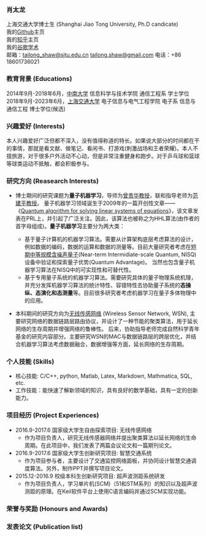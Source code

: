 ### 肖太龙
上海交通大学博士生 (Shanghai Jiao Tong University, Ph.D candicate)<br>
我的[Github](https://github.com/XiaoTailong)主页<br>
我的[知乎](https://www.zhihu.com/people/xiao-tai-long-16)主页 <br>
我的[谷歌学术](https://scholar.google.com/citations?user=qo67_eUAAAAJ&hl=en) <br>
邮箱：tailong_shaw@sjtu.edu.cn tailong.shaw@gmail.com
电话：+86 18601736021

### 教育背景 (Educations)
2014年9月-2018年6月，[中南大学](https://baike.baidu.com/item/%E4%B8%AD%E5%8D%97%E5%A4%A7%E5%AD%A6) 信息科学与技术学院 通信工程系 学士学位 <br>
2018年9月-2023年6月，[上海交通大学](https://baike.baidu.com/item/%E4%B8%8A%E6%B5%B7%E4%BA%A4%E9%80%9A%E5%A4%A7%E5%AD%A6) 电子信息与电气工程学院 电子系 信息与通信工程 博士学位(候选) <br>

### 兴趣爱好 (Interests)
本人兴趣爱好广泛但都不深入，没有值得称道的特长。如果说大部分的时间都在干的事情，那就是看文献、做笔记、看闲书、打游戏(刺激战场和王者荣耀)。本人不擅旅游，对于很多户外活动不心动，但是非常注重健身和跑步。对于乒乓球和篮球等球类运动不抵触，都会积极参与。


### 研究方向 (Reasearch Interests)
+ 博士期间的研究课题为**量子机器学习**，导师为[曾贵华教授](https://baike.baidu.com/item/%E6%9B%BE%E8%B4%B5%E5%8D%8E)，联和指导老师为[范建平教授](https://baike.baidu.com/item/%E8%8C%83%E5%BB%BA%E5%B9%B3/7023012)。 量子机器学习领域诞生于2009年的一篇开创性文章——《[Quantum algorithm for solving linear systems of equations](https://arxiv.org/pdf/0811.3171.pdf)》，该文章发表在PRL上，并引起了广泛关注。因此，该算法也被称之为HHL算法(由作者的首字母组成)。**量子机器学习**主要分为两大类：
  - 基于量子计算机的机器学习算法。需要从计算架构底层考虑算法的设计，例如数据的编码，数据的运算和数据的测量等。目前大量研究者考虑在[短期中等规模含噪声量子](https://arxiv.org/pdf/1801.00862.pdf)(Near-term Intermidiate-scale Quantum, NISQ)设备中验证和探索量子优势(Quantum Advantage)。 当然也包含量子机器学习算法在NISQ中的可实现性和可替代性。
  - 基于专用量子系统的机器学习算法。需要研究具体的量子物理系统机理，并充分发挥机器学习算法的统计特性、容错特性去协助量子系统的**态操纵、态演化和态测量**等。目前很多研究者考虑机器学习在量子多体物理中的应用。

+ 本科期间的研究方向为[无线传感网络](https://baike.baidu.com/item/%E6%97%A0%E7%BA%BF%E4%BC%A0%E6%84%9F%E5%99%A8%E7%BD%91%E7%BB%9C/3794?fromtitle=%E6%97%A0%E7%BA%BF%E4%BC%A0%E6%84%9F%E7%BD%91%E7%BB%9C&fromid=7659076) (Wireless Sensor Network, WSN), 主要研究网络的数据链路层路由协议，并设计了一种节能的聚类算法，用于延长网络的生存周期并增强网络的鲁棒性。 后来，协助指导老师完成自然科学青年基金的研究内容部分。主要研究WSN的MAC与数据链路层的跨层优化，并结合机器学习算法考虑数据融合，数据增强等方面，延长网络的生存周期。 <br>

### 个人技能 (Skills)
-  核心技能: C/C++, python, Matlab, Latex, Markdown, Mathmatica, SQL, etc.
-  工作技能：能快速了解新领域的知识，具有良好的数学基础，具有一定的创新能力。

### 项目经历 (Project Experiences)
+ 2016.9-2017.6 国家级大学生自由探索项目: 无线传感网络
  - 作为项目负责人，研究无线传感器网络并提出聚类算法以延长网络的生命周期。在此项目中，我们发表了两篇会议论文和一篇期刊论文。
+ 2016.9-2017.6 国家级大学生创新研究项目: 智慧交通系统
  - 作为项目参与者，主要设计了交通监控网络面板，并协同设计智慧交通调度算法。另外，制作PPT并撰写项目论文。
+ 2015.12-2016.9 校级本科生创新研究项目: 超声波测距系统研发
  - 作为项目负责人，学习单片机(SCM)（51和STM系列）的知识以及超声波测距的原理。在Keil软件平台上使用C语言编码并通过SCM实现功能。






### 荣誉与奖励 (Honours and Awards)

### 发表论文 (Publication list)



